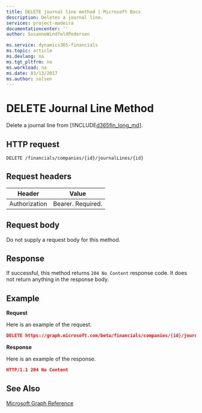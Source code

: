 ```yaml
---
title: DELETE journal line method | Microsoft Docs
description: Deletes a journal line.
services: project-madeira
documentationcenter: ''
author: SusanneWindfeldPedersen

ms.service: dynamics365-financials
ms.topic: article
ms.devlang: na
ms.tgt_pltfrm: na
ms.workload: na
ms.date: 03/13/2017
ms.author: solsen
---
```


# DELETE Journal Line Method
Delete a journal line from [!INCLUDE[d365fin_long_md](../dynamics-nav/includes/d365fin_long_md.md)].

## HTTP request
```
DELETE /financials/companies/{id}/journalLines/{id}
```

## Request headers
|Header|Value|
|------|-----|
|Authorization  |Bearer. Required. |

## Request body

Do not supply a request body for this method.

## Response

If successful, this method returns ```204 No Content``` response code. It does not return anything in the response body.

## Example

**Request**

Here is an example of the request.

```json
DELETE https://graph.microsoft.com/beta/financials/companies/{id}/journalLines/{id}
```

**Response** 

Here is an example of the response. 

```json
HTTP/1.1 204 No Content
```

## See Also
[Microsoft Graph Reference](graph-reference.md)  